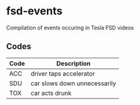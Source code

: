 # fsd-events
Compilation of events occuring in Tesla FSD videos

## Codes

Code | Description
--- | ---
ACC | driver taps accelerator
SDU | car slows down unnecessarily
TOX | car acts drunk
